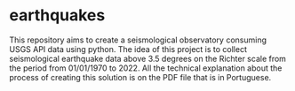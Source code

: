 # earthquakes
This repository aims to create a seismological observatory consuming USGS API data using python. The idea of this project is to collect seismological earthquake data above 3.5 degrees on the Richter scale from the period from 01/01/1970 to 2022. All the technical explanation about the process of creating this solution is on the PDF file that is in Portuguese.

<p align="center">
  <img src="https://legacy.etap.org/demo/Earth_Science/es3/epicenter.jpg />
</p>

The suggested architecture for this solution is simple, as shown on the PDF file. Using python to manipulate the data on ETL (and schedule it with Watson Studio) and insert it into PostgreSQL to make an interactive view with streamlit library.



